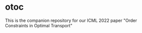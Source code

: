 # otoc
This is the companion repository for our ICML 2022 paper "Order Constraints in Optimal Transport"
